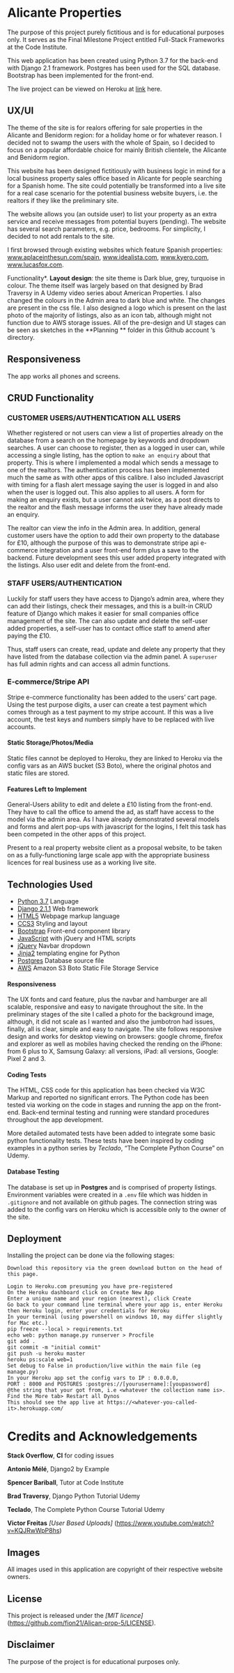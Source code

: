 # Alicante Properties

The purpose of this project purely fictitious and is for educational purposes only. It serves as the Final Milestone Project entitled Full-Stack Frameworks at the Code Institute.

This web application has been created using Python 3.7 for the back-end with Django 2.1 framework. Postgres has been used for the SQL database. Bootstrap has been implemented for the front-end. 

The live project can be viewed on Heroku at [link](https://alicante-prop5.herokuapp.com) here.

## UX/UI

The theme of the site is for realors offering for sale properties in the Alicante and Benidorm region: for a holiday home or for whatever reason. I decided not to swamp the users with the whole of Spain, so I decided to focus on a popular affordable choice for mainly British clientele, the Alicante and Benidorm region. 

This website has been designed fictitiously with business logic in mind for a local business property sales office based in Alicante for people searching for a Spanish home. The site could potentially be transformed into a live site for a real case scenario for the potential business website buyers, i.e. the realtors if they like the preliminary site.


The website allows you (an outside user) to list your property as an extra service and receive messages from potential buyers (pending). The website has several search parameters, e.g. price, bedrooms. For simplicity, I decided to not add rentals to the site.

I first browsed through existing websites which feature Spanish properties: www.aplaceinthesun.com/spain, www.idealista.com, www.kyero.com, www.lucasfox.com.

Functionality*. **Layout design**: the site theme is 
Dark blue, grey, turquoise in colour. The theme itself was largely based on that designed by Brad Traversy in
A Udemy video series about American Properties. I also changed the colours in the Admin area to dark blue and white. The changes are present in the css file. I also designed a logo which is present on the last photo of the majority of listings, also as an icon tab, although might not function due to AWS storage issues. All of the pre-design and UI stages can be seen as sketches in the **Planning ** folder in this Github account ‘s directory.


## Responsiveness
The app works all phones and screens.

## CRUD Functionality

### CUSTOMER USERS/AUTHENTICATION ALL USERS
Whether registered or not users can view a list of properties already on the database from a search on the homepage by keywords and dropdown searches. A user can choose to register, then as a logged in user can, while accessing a single listing, has the option to ``make an enquiry`` about that property. This is where I implemented a modal which sends a message to one of the realtors. The authentication process has been implemented much the same as with other apps of this calibre. I also included Javascript with timing for a flash alert message saying the user is logged in and also when the user is logged out. This also applies to all users. A form for making an enquiry exists, but a user cannot ask twice, as a post directs to the realtor and the flash message informs the user they have already made an enquiry.

The realtor can view the info in the Admin area. In addition, general customer users have the option to add their own property to the database for £10, although the purpose of this was to demonstrate stripe api e-commerce integration and a user front-end form plus a save to the backend. Future development sees this user added property integrated with the listings. Also user edit and delete from the front-end.

### STAFF USERS/AUTHENTICATION
Luckily for staff users they have access to Django’s admin area, where they can add their listings, check their messages, and this is a built-in CRUD feature of Django which makes it easier for small companies office management of the site. The can also update and delete the self-user added properties, a self-user has to contact office staff to amend after paying the £10.

Thus, staff users can create, read, update and delete any property that they have listed from the database collection via the admin panel. A ```superuser``` has full admin rights and can access all admin functions.


### E-commerce/Stripe API
Stripe e-commerce functionality has been added to the users’ cart page. Using the test purpose digits, a user can create a test payment which comes through as a test payment to my stripe account. If this was a live account, the test keys and numbers simply have to be replaced with live accounts.

#### Static Storage/Photos/Media
Static files cannot be deployed to Heroku, they are linked to Heroku via the config vars as an AWS bucket (S3 Boto), where the original photos and static files are stored.

#### Features Left to Implement
General-Users ability to edit and delete a £10 listing from the front-end. They have to call the office to amend the ad, as staff have access to the model via the admin area. As I have already demonstrated several models and forms and alert pop-ups with javascript for the logins, I felt this task has been competed in the other apps of this project.

Present to a real property website client as a proposal website, to be taken on as a fully-functioning large scale app with the appropriate business licences for real business use as a working live site.


## Technologies Used
* [Python 3.7](https://www.python.org/download/releases/3.0/) Language
* [Django 2.1.1](http://djangoprogect.com) Web framework
* [HTML5](https://en.wikipedia.org/wiki/HTML5) Webpage markup language
* [CCS3](https://www.w3.org/Style/CSS/) Styling and layout
* [Bootstrap](https://www.getbootstrap.com) Front-end component library
* [JavaScript](https://www.javascript.com/) with jQuery and HTML scripts 
* [jQuery](https://jquery.com/) Navbar dropdown
* [Jinja2](https://palljtsprojects.com/p/jinja/) templating engine for Python 
* [Postgres](https://www.postgresql.com/) Database source file
* [AWS](https://www.aws.amazon.com) Amazon S3 Boto Static File Storage Service


#### Responsiveness
The UX fonts and card feature, plus the navbar and hamburger are all scalable, responsive and easy to navigate throughout the site. In the preliminary stages of the site I called a photo for the background image, although, it did not scale as I wanted and also the jumbotron had issues, finally, all is clear, simple and easy to navigate. The site follows responsive design and works for desktop viewing on browsers: google chrome, firefox and explorer as well as mobiles having checked the rending on the iPhone: from 6 plus to X, Samsung Galaxy: all versions, iPad: all versions, Google: Pixel 2 and 3. 

#### Coding Tests
The HTML, CSS code for this application has been checked via W3C Markup and reported no significant errors. The Python code has been tested via working on the code in stages and running the app on the front-end. Back-end terminal testing and running were standard procedures throughout the app development. 

More detailed automated tests have been added to integrate some basic python functionality tests. These tests have been inspired by coding examples in a python series by *Teclado*, “The Complete Python Course” on Udemy.


#### Database Testing
The database is set up in **Postgres** and is comprised of property listings. Environment variables were created in a ```.env``` file which was hidden in ```.gitignore``` and not available on github pages. The connection string was added to the config vars on Heroku which is accessible only to the owner of the site.

## Deployment
Installing the project can be done via the following stages:
````
Download this repository via the green download button on the head of this page.

Login to Heroku.com presuming you have pre-registered
On the Heroku dashboard click on Create New App
Enter a unique name and your region (nearest), click Create
Go back to your command line terminal where your app is, enter Heroku
then Heroku login, enter your credentials for Heroku
In your terminal (using powershell on windows 10, may differ slightly for Mac etc.)
pip freeze --local > requirements.txt
echo web: python manage.py runserver > Procfile
git add .
git commit -m "initial commit"
git push -u heroku master
heroku ps:scale web=1
Set debug to False in production/live within the main file (eg manage.py)
In your Heroku app set the config vars to IP : 0.0.0.0, 
PORT : 8000 and POSTGRES :postgres://[yourusername]:[youpassword]
@the string that your got from, i.e <whatever the collection name is>.
Find the More tab> Restart all Dynos
This should see the app live at https://<whatever-you-called-it>.herokuapp.com/
 ````
 
# Credits and Acknowledgements

**Stack Overflow**, **CI** for coding issues

**Antonio Mélé**, Django2 by Example

**Spencer Bariball**, Tutor at Code Institute

**Brad Traversy**, Django Python Tutorial Udemy

**Teclado**, The Complete Python Course Tutorial Udemy

**Victor Freitas**
*[User Based Uploads]*
(https://www.youtube.com/watch?v=KQJRwWpP8hs)


## Images
All images used in this application are copyright of their respective website owners.

## License
This project is released under the *[MIT licence]*(https://github.com/fion21/Alican-prop-5/LICENSE).


## Disclaimer
The purpose of the project is for educational purposes only.

